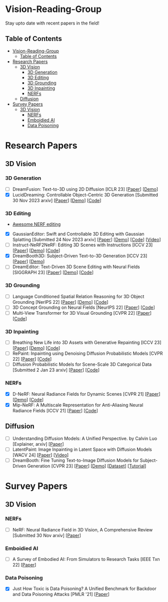 
# Vision-Reading-Group
Stay upto date with recent papers in the field!
## Table of Contents
- [Vision-Reading-Group](#vision-reading-group)
    - [Table of Contents](#table-of-contents)
- [Research Papers](#research-papers)
    - [3D Vision](#3d-vision)
        - [3D Generation](#3d-generation)
        - [3D Editing](#3d-editing)
        - [3D Grounding](#3d-grounding)
        - [3D Inpainting](#3d-inpainting)
        - [NERFs](#nerfs)
    - [Diffusion](#diffusion)
- [Survey Papers](#survey-papers)
    - [3D Vision](#3d-vision-1)
        - [NERFs](#nerfs-1)
        - [Emboidied AI](#emboidied-ai)
        - [Data Poisoning](#data-poisoning)

# Research Papers
  
## 3D Vision

### 3D Generation
- [ ] DreamFusion: Text-to-3D using 2D Diffusion [ICLR 23] [[Paper](https://arxiv.org/abs/2209.14988)] [[Demo](https://dreamfusion3d.github.io/)]
- [x] LucidDreaming: Controllable Object-Centric 3D Generation [Submitted 30 Nov 2023 arxiv] [[Paper](https://arxiv.org/abs/2312.00588)] [[Demo](https://www.zhaoningwang.com/LucidDreaming/)] [[Code](https://github.com/EricWang12/LucidDreaming/tree/main)]
  
### 3D Editing
- [Awesome NERF editing](https://github.com/EricLee0224/awesome-nerf-editing)
- [x] GaussianEditor: Swift and Controllable 3D Editing with Gaussian Splatting [Submitted 24 Nov 2023 arxiv] [[Paper](https://arxiv.org/abs/2311.14521)] [[Demo](https://buaacyw.github.io/gaussian-editor/)] [[Code](https://github.com/buaacyw/GaussianEditor)] [[Video](https://www.youtube.com/watch?v=TdZIICSFqsU)]
- [ ] Instruct-NeRF2NeRF: Editing 3D Scenes with Instructions [ICCV 23] [[Paper](https://arxiv.org/abs/2303.12789)] [[Demo](https://instruct-nerf2nerf.github.io/)] [[Code](https://github.com/ayaanzhaque/instruct-nerf2nerf)]
- [x] DreamBooth3D: Subject-Driven Text-to-3D Generation [ICCV 23] [[Paper](https://arxiv.org/abs/2303.13508)] [[Demo](https://dreambooth3d.github.io/)] 
- [ ] DreamEditor: Text-Driven 3D Scene Editing with Neural Fields [SIGGRAPH 23] [[Paper](https://arxiv.org/abs/2306.13455)] [[Demo](https://www.sysu-hcp.net/projects/cv/111.html)] [[Code](https://github.com/zjy526223908/DreamEditor)] 
  
### 3D Grounding
- [ ] Language Conditioned Spatial Relation Reasoning for 3D Object Grounding [NerIPS 22] [[Paper](https://arxiv.org/abs/2211.09646)] [[Demo](https://cshizhe.github.io/projects/vil3dref.html)] [[Code](https://github.com/cshizhe/vil3dref)]
- [ ] 3D Concept Grounding on Neural Fields [NeurIPS 22] [[Paper](https://arxiv.org/abs/2207.06403)] [[Code](https://github.com/evelinehong/3D-Concept-Grounding)]
- [ ] Multi-View Transformer for 3D Visual Grounding [CVPR 22] [[Paper](https://arxiv.org/abs/2204.02174)] [[Code](https://github.com/sega-hsj/MVT-3DVG)]
  
### 3D Inpainting
- [ ] Breathing New Life into 3D Assets with Generative Repainting [ICCV 23] [[Paper](https://arxiv.org/abs/2309.08523)] [[Demo](https://www.obukhov.ai/repainting_3d_assets)] [[Code](https://github.com/kongdai123/repainting_3d_assets)]
- [ ] RePaint: Inpainting using Denoising Diffusion Probabilistic Models [CVPR 22] [[Paper](https://arxiv.org/abs/2201.09865)] [[Code](https://github.com/andreas128/RePaint)]
- [ ] Diffusion Probabilistic Models for Scene-Scale 3D Categorical Data [Submitted 2 Jan 23 arxiv] [[Paper](https://arxiv.org/abs/2301.00527)] [[Code](https://github.com/zoomin-lee/scene-scale-diffusion)]

### NERFs
- [x] D-NeRF: Neural Radiance Fields for Dynamic Scenes [CVPR 21] [[Paper](https://arxiv.org/abs/2011.13961)] [[Demo](https://www.albertpumarola.com/research/D-NeRF/index.html)] [[Code](https://github.com/albertpumarola/D-NeRF)]
- [x] Mip-NeRF: A Multiscale Representation for Anti-Aliasing Neural Radiance Fields [ICCV 21] [[Paper](https://arxiv.org/abs/2103.13415)] [[Code](https://github.com/google/mipnerf)]

## Diffusion
- [ ] Understanding Diffusion Models: A Unified Perspective. by Calvin Luo [Explainer, arxiv] [[Paper](https://arxiv.org/abs/2208.11970)]
- [ ] LatentPaint: Image Inpainting in Latent Space with Diffusion Models [WACV 24] [[Paper](https://openaccess.thecvf.com/content/WACV2024/papers/Corneanu_LatentPaint_Image_Inpainting_in_Latent_Space_With_Diffusion_Models_WACV_2024_paper.pdf)] [[Video](https://www.youtube.com/watch?v=mhHc34O2H4o)]
- [ ] DreamBooth: Fine Tuning Text-to-Image Diffusion Models for Subject-Driven Generation [CVPR 23] [[Paper](https://arxiv.org/abs/2208.12242)] [[Demo](https://dreambooth.github.io/)] [[Dataset](https://github.com/google/dreambooth)] [[Tutorial](https://huggingface.co/docs/diffusers/en/training/dreambooth)]

# Survey Papers
## 3D Vision
### NERFs
- [ ] NeRF: Neural Radiance Field in 3D Vision, A Comprehensive Review [Submitted 30 Nov arxiv] [[Paper](https://arxiv.org/abs/2210.00379)]
### Emboidied AI
- [ ] A Survey of Embodied AI: From Simulators to Research Tasks [IEEE Txn 22] [[Paper](https://arxiv.org/abs/2103.04918)] 

### Data Poisoning
- [x] Just How Toxic is Data Poisoning? A Unified Benchmark for Backdoor and
Data Poisoning Attacks [PMLR '21] [[Paper](http://proceedings.mlr.press/v139/schwarzschild21a/schwarzschild21a.pdf)]
